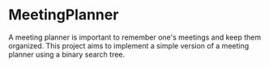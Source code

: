 # MeetingPlanner
A meeting planner is important to remember one's meetings and keep them organized. This project aims to implement a simple version of a meeting planner using a binary search tree.
